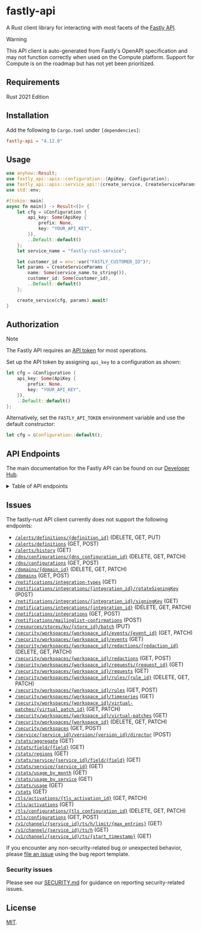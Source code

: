 # fastly-api

A Rust client library for interacting with most facets of the [Fastly API](https://www.fastly.com/documentation/reference/api/).

> [!WARNING]
> This API client is auto-generated from Fastly's OpenAPI specification and may not function correctly when used on the Compute platform. Support for Compute is on the roadmap but has not yet been prioritized.


## Requirements

Rust 2021 Edition

## Installation

Add the following to `Cargo.toml` under `[dependencies]`:

```toml
fastly-api = "4.12.0"
```

## Usage

```rust
use anyhow::Result;
use fastly_api::apis::configuration::{ApiKey, Configuration};
use fastly_api::apis::service_api::{create_service, CreateServiceParams};
use std::env;

#[tokio::main]
async fn main() -> Result<()> {
    let cfg = &Configuration {
        api_key: Some(ApiKey {
            prefix: None,
            key: "YOUR_API_KEY",
        }),
        ..Default::default()
    };
    let service_name = "fastly-rust-service";

    let customer_id = env::var("FASTLY_CUSTOMER_ID")?;
    let params = CreateServiceParams {
        name: Some(service_name.to_string()),
        customer_id: Some(customer_id),
        ..Default::default()
    };

    create_service(cfg, params).await?
}
```

<a id="token"></a>
## Authorization

> [!NOTE]
> The Fastly API requires an [API token](https://www.fastly.com/documentation/reference/api/#authentication) for most operations.

Set up the API token by assigning `api_key` to a configuration as shown:

```rust
let cfg = &Configuration {
    api_key: Some(ApiKey {
        prefix: None,
        key: "YOUR_API_KEY",
    }),
    ..Default::default()
};
```

Alternatively, set the `FASTLY_API_TOKEN` environment variable and use the default constructor:

```rust
let cfg = &Configuration::default();
```

## API Endpoints

The main documentation for the Fastly API can be found on our [Developer Hub](https://www.fastly.com/documentation/reference/api/).

<details>

<summary>Table of API endpoints</summary>

Class | Method | Description
----- | ------ | -----------
*AclApi* | [**create_acl**](docs/AclApi.md#create_acl) | Create a new ACL
*AclApi* | [**delete_acl**](docs/AclApi.md#delete_acl) | Delete an ACL
*AclApi* | [**get_acl**](docs/AclApi.md#get_acl) | Describe an ACL
*AclApi* | [**list_acls**](docs/AclApi.md#list_acls) | List ACLs
*AclApi* | [**update_acl**](docs/AclApi.md#update_acl) | Update an ACL
*AclEntryApi* | [**bulk_update_acl_entries**](docs/AclEntryApi.md#bulk_update_acl_entries) | Update multiple ACL entries
*AclEntryApi* | [**create_acl_entry**](docs/AclEntryApi.md#create_acl_entry) | Create an ACL entry
*AclEntryApi* | [**delete_acl_entry**](docs/AclEntryApi.md#delete_acl_entry) | Delete an ACL entry
*AclEntryApi* | [**get_acl_entry**](docs/AclEntryApi.md#get_acl_entry) | Describe an ACL entry
*AclEntryApi* | [**list_acl_entries**](docs/AclEntryApi.md#list_acl_entries) | List ACL entries
*AclEntryApi* | [**update_acl_entry**](docs/AclEntryApi.md#update_acl_entry) | Update an ACL entry
*AclsInComputeApi* | [**compute_acl_create_acls**](docs/AclsInComputeApi.md#compute_acl_create_acls) | Create a new ACL
*AclsInComputeApi* | [**compute_acl_delete_s_acl_id**](docs/AclsInComputeApi.md#compute_acl_delete_s_acl_id) | Delete an ACL
*AclsInComputeApi* | [**compute_acl_list_acl_entries**](docs/AclsInComputeApi.md#compute_acl_list_acl_entries) | List an ACL
*AclsInComputeApi* | [**compute_acl_list_acls**](docs/AclsInComputeApi.md#compute_acl_list_acls) | List ACLs
*AclsInComputeApi* | [**compute_acl_list_acls_s_acl_id**](docs/AclsInComputeApi.md#compute_acl_list_acls_s_acl_id) | Describe an ACL
*AclsInComputeApi* | [**compute_acl_lookup_acls**](docs/AclsInComputeApi.md#compute_acl_lookup_acls) | Lookup an ACL
*AclsInComputeApi* | [**compute_acl_update_acls**](docs/AclsInComputeApi.md#compute_acl_update_acls) | Update an ACL
*ApexRedirectApi* | [**create_apex_redirect**](docs/ApexRedirectApi.md#create_apex_redirect) | Create an apex redirect
*ApexRedirectApi* | [**delete_apex_redirect**](docs/ApexRedirectApi.md#delete_apex_redirect) | Delete an apex redirect
*ApexRedirectApi* | [**get_apex_redirect**](docs/ApexRedirectApi.md#get_apex_redirect) | Get an apex redirect
*ApexRedirectApi* | [**list_apex_redirects**](docs/ApexRedirectApi.md#list_apex_redirects) | List apex redirects
*ApexRedirectApi* | [**update_apex_redirect**](docs/ApexRedirectApi.md#update_apex_redirect) | Update an apex redirect
*AutomationTokensApi* | [**create_automation_token**](docs/AutomationTokensApi.md#create_automation_token) | Create Automation Token
*AutomationTokensApi* | [**get_automation_token_id**](docs/AutomationTokensApi.md#get_automation_token_id) | Retrieve an Automation Token by ID
*AutomationTokensApi* | [**get_automation_tokens_id_services**](docs/AutomationTokensApi.md#get_automation_tokens_id_services) | List Automation Token Services
*AutomationTokensApi* | [**list_automation_tokens**](docs/AutomationTokensApi.md#list_automation_tokens) | List Customer Automation Tokens
*AutomationTokensApi* | [**revoke_automation_token_id**](docs/AutomationTokensApi.md#revoke_automation_token_id) | Revoke an Automation Token by ID
*BackendApi* | [**create_backend**](docs/BackendApi.md#create_backend) | Create a backend
*BackendApi* | [**delete_backend**](docs/BackendApi.md#delete_backend) | Delete a backend
*BackendApi* | [**get_backend**](docs/BackendApi.md#get_backend) | Describe a backend
*BackendApi* | [**list_backends**](docs/BackendApi.md#list_backends) | List backends
*BackendApi* | [**update_backend**](docs/BackendApi.md#update_backend) | Update a backend
*BillingApi* | [**get_invoice**](docs/BillingApi.md#get_invoice) | Get an invoice
*BillingApi* | [**get_invoice_by_id**](docs/BillingApi.md#get_invoice_by_id) | Get an invoice
*BillingApi* | [**get_invoice_mtd**](docs/BillingApi.md#get_invoice_mtd) | Get month-to-date billing estimate
*BillingAddressApi* | [**add_billing_addr**](docs/BillingAddressApi.md#add_billing_addr) | Add a billing address to a customer
*BillingAddressApi* | [**delete_billing_addr**](docs/BillingAddressApi.md#delete_billing_addr) | Delete a billing address
*BillingAddressApi* | [**get_billing_addr**](docs/BillingAddressApi.md#get_billing_addr) | Get a billing address
*BillingAddressApi* | [**update_billing_addr**](docs/BillingAddressApi.md#update_billing_addr) | Update a billing address
*BillingInvoicesApi* | [**get_invoice_by_invoice_id**](docs/BillingInvoicesApi.md#get_invoice_by_invoice_id) | Get invoice by ID.
*BillingInvoicesApi* | [**get_month_to_date_invoice**](docs/BillingInvoicesApi.md#get_month_to_date_invoice) | Get month-to-date invoice.
*BillingInvoicesApi* | [**list_invoices**](docs/BillingInvoicesApi.md#list_invoices) | List of invoices.
*BillingUsageMetricsApi* | [**get_service_level_usage**](docs/BillingUsageMetricsApi.md#get_service_level_usage) | Retrieve service-level usage metrics for a product.
*BillingUsageMetricsApi* | [**get_service_level_usage_types**](docs/BillingUsageMetricsApi.md#get_service_level_usage_types) | Retrieve product usage types for a customer.
*CacheSettingsApi* | [**create_cache_settings**](docs/CacheSettingsApi.md#create_cache_settings) | Create a cache settings object
*CacheSettingsApi* | [**delete_cache_settings**](docs/CacheSettingsApi.md#delete_cache_settings) | Delete a cache settings object
*CacheSettingsApi* | [**get_cache_settings**](docs/CacheSettingsApi.md#get_cache_settings) | Get a cache settings object
*CacheSettingsApi* | [**list_cache_settings**](docs/CacheSettingsApi.md#list_cache_settings) | List cache settings objects
*CacheSettingsApi* | [**update_cache_settings**](docs/CacheSettingsApi.md#update_cache_settings) | Update a cache settings object
*ConditionApi* | [**create_condition**](docs/ConditionApi.md#create_condition) | Create a condition
*ConditionApi* | [**delete_condition**](docs/ConditionApi.md#delete_condition) | Delete a condition
*ConditionApi* | [**get_condition**](docs/ConditionApi.md#get_condition) | Describe a condition
*ConditionApi* | [**list_conditions**](docs/ConditionApi.md#list_conditions) | List conditions
*ConditionApi* | [**update_condition**](docs/ConditionApi.md#update_condition) | Update a condition
*ConfigStoreApi* | [**create_config_store**](docs/ConfigStoreApi.md#create_config_store) | Create a config store
*ConfigStoreApi* | [**delete_config_store**](docs/ConfigStoreApi.md#delete_config_store) | Delete a config store
*ConfigStoreApi* | [**get_config_store**](docs/ConfigStoreApi.md#get_config_store) | Describe a config store
*ConfigStoreApi* | [**get_config_store_info**](docs/ConfigStoreApi.md#get_config_store_info) | Get config store metadata
*ConfigStoreApi* | [**list_config_store_services**](docs/ConfigStoreApi.md#list_config_store_services) | List linked services
*ConfigStoreApi* | [**list_config_stores**](docs/ConfigStoreApi.md#list_config_stores) | List config stores
*ConfigStoreApi* | [**update_config_store**](docs/ConfigStoreApi.md#update_config_store) | Update a config store
*ConfigStoreItemApi* | [**bulk_update_config_store_item**](docs/ConfigStoreItemApi.md#bulk_update_config_store_item) | Update multiple entries in a config store
*ConfigStoreItemApi* | [**create_config_store_item**](docs/ConfigStoreItemApi.md#create_config_store_item) | Create an entry in a config store
*ConfigStoreItemApi* | [**delete_config_store_item**](docs/ConfigStoreItemApi.md#delete_config_store_item) | Delete an item from a config store
*ConfigStoreItemApi* | [**get_config_store_item**](docs/ConfigStoreItemApi.md#get_config_store_item) | Get an item from a config store
*ConfigStoreItemApi* | [**list_config_store_items**](docs/ConfigStoreItemApi.md#list_config_store_items) | List items in a config store
*ConfigStoreItemApi* | [**update_config_store_item**](docs/ConfigStoreItemApi.md#update_config_store_item) | Update an entry in a config store
*ConfigStoreItemApi* | [**upsert_config_store_item**](docs/ConfigStoreItemApi.md#upsert_config_store_item) | Insert or update an entry in a config store
*ContactApi* | [**create_contacts**](docs/ContactApi.md#create_contacts) | Add a new customer contact
*ContactApi* | [**delete_contact**](docs/ContactApi.md#delete_contact) | Delete a contact
*ContactApi* | [**list_contacts**](docs/ContactApi.md#list_contacts) | List contacts
*ContentApi* | [**content_check**](docs/ContentApi.md#content_check) | Check status of content in each POP's cache
*CustomerApi* | [**delete_customer**](docs/CustomerApi.md#delete_customer) | Delete a customer
*CustomerApi* | [**get_customer**](docs/CustomerApi.md#get_customer) | Get a customer
*CustomerApi* | [**get_logged_in_customer**](docs/CustomerApi.md#get_logged_in_customer) | Get the logged in customer
*CustomerApi* | [**list_users**](docs/CustomerApi.md#list_users) | List users
*CustomerApi* | [**update_customer**](docs/CustomerApi.md#update_customer) | Update a customer
*CustomerAddressesApi* | [**create_customer_address**](docs/CustomerAddressesApi.md#create_customer_address) | Creates an address associated with a customer account.
*CustomerAddressesApi* | [**list_customer_addresses**](docs/CustomerAddressesApi.md#list_customer_addresses) | Return the list of addresses associated with a customer account.
*CustomerAddressesApi* | [**update_customer_address**](docs/CustomerAddressesApi.md#update_customer_address) | Updates an address associated with a customer account.
*DictionaryApi* | [**create_dictionary**](docs/DictionaryApi.md#create_dictionary) | Create an edge dictionary
*DictionaryApi* | [**delete_dictionary**](docs/DictionaryApi.md#delete_dictionary) | Delete an edge dictionary
*DictionaryApi* | [**get_dictionary**](docs/DictionaryApi.md#get_dictionary) | Get an edge dictionary
*DictionaryApi* | [**list_dictionaries**](docs/DictionaryApi.md#list_dictionaries) | List edge dictionaries
*DictionaryApi* | [**update_dictionary**](docs/DictionaryApi.md#update_dictionary) | Update an edge dictionary
*DictionaryInfoApi* | [**get_dictionary_info**](docs/DictionaryInfoApi.md#get_dictionary_info) | Get edge dictionary metadata
*DictionaryItemApi* | [**bulk_update_dictionary_item**](docs/DictionaryItemApi.md#bulk_update_dictionary_item) | Update multiple entries in an edge dictionary
*DictionaryItemApi* | [**create_dictionary_item**](docs/DictionaryItemApi.md#create_dictionary_item) | Create an entry in an edge dictionary
*DictionaryItemApi* | [**delete_dictionary_item**](docs/DictionaryItemApi.md#delete_dictionary_item) | Delete an item from an edge dictionary
*DictionaryItemApi* | [**get_dictionary_item**](docs/DictionaryItemApi.md#get_dictionary_item) | Get an item from an edge dictionary
*DictionaryItemApi* | [**list_dictionary_items**](docs/DictionaryItemApi.md#list_dictionary_items) | List items in an edge dictionary
*DictionaryItemApi* | [**update_dictionary_item**](docs/DictionaryItemApi.md#update_dictionary_item) | Update an entry in an edge dictionary
*DictionaryItemApi* | [**upsert_dictionary_item**](docs/DictionaryItemApi.md#upsert_dictionary_item) | Insert or update an entry in an edge dictionary
*DiffApi* | [**diff_service_versions**](docs/DiffApi.md#diff_service_versions) | Diff two service versions
*DirectorApi* | [**delete_director**](docs/DirectorApi.md#delete_director) | Delete a director
*DirectorApi* | [**get_director**](docs/DirectorApi.md#get_director) | Get a director
*DirectorApi* | [**list_directors**](docs/DirectorApi.md#list_directors) | List directors
*DirectorApi* | [**update_director**](docs/DirectorApi.md#update_director) | Update a director
*DirectorBackendApi* | [**create_director_backend**](docs/DirectorBackendApi.md#create_director_backend) | Create a director-backend relationship
*DirectorBackendApi* | [**delete_director_backend**](docs/DirectorBackendApi.md#delete_director_backend) | Delete a director-backend relationship
*DirectorBackendApi* | [**get_director_backend**](docs/DirectorBackendApi.md#get_director_backend) | Get a director-backend relationship
*DomainApi* | [**check_domain**](docs/DomainApi.md#check_domain) | Validate DNS configuration for a single domain on a service
*DomainApi* | [**create_domain**](docs/DomainApi.md#create_domain) | Add a domain name to a service
*DomainApi* | [**delete_domain**](docs/DomainApi.md#delete_domain) | Remove a domain from a service
*DomainApi* | [**get_domain**](docs/DomainApi.md#get_domain) | Describe a domain
*DomainApi* | [**list_domains**](docs/DomainApi.md#list_domains) | List domains
*DomainApi* | [**update_domain**](docs/DomainApi.md#update_domain) | Update a domain
*DomainInspectorHistoricalApi* | [**get_domain_inspector_historical**](docs/DomainInspectorHistoricalApi.md#get_domain_inspector_historical) | Get historical domain data for a service
*DomainInspectorRealtimeApi* | [**get_domain_inspector_last120_seconds**](docs/DomainInspectorRealtimeApi.md#get_domain_inspector_last120_seconds) | Get real-time domain data for the last 120 seconds
*DomainInspectorRealtimeApi* | [**get_domain_inspector_last_max_entries**](docs/DomainInspectorRealtimeApi.md#get_domain_inspector_last_max_entries) | Get a limited number of real-time domain data entries
*DomainInspectorRealtimeApi* | [**get_domain_inspector_last_second**](docs/DomainInspectorRealtimeApi.md#get_domain_inspector_last_second) | Get real-time domain data from a specified time
*DomainOwnershipsApi* | [**list_domain_ownerships**](docs/DomainOwnershipsApi.md#list_domain_ownerships) | List domain-ownerships
*EnabledProductsApi* | [**disable_product**](docs/EnabledProductsApi.md#disable_product) | Disable a product
*EnabledProductsApi* | [**enable_product**](docs/EnabledProductsApi.md#enable_product) | Enable a product
*EnabledProductsApi* | [**get_enabled_product**](docs/EnabledProductsApi.md#get_enabled_product) | Get enabled product
*EnabledProductsApi* | [**get_product_configuration**](docs/EnabledProductsApi.md#get_product_configuration) | Get configuration for a product
*EnabledProductsApi* | [**set_product_configuration**](docs/EnabledProductsApi.md#set_product_configuration) | Update configuration for a product
*EventsApi* | [**get_event**](docs/EventsApi.md#get_event) | Get an event
*EventsApi* | [**list_events**](docs/EventsApi.md#list_events) | List events
*GzipApi* | [**create_gzip_config**](docs/GzipApi.md#create_gzip_config) | Create a gzip configuration
*GzipApi* | [**delete_gzip_config**](docs/GzipApi.md#delete_gzip_config) | Delete a gzip configuration
*GzipApi* | [**get_gzip_configs**](docs/GzipApi.md#get_gzip_configs) | Get a gzip configuration
*GzipApi* | [**list_gzip_configs**](docs/GzipApi.md#list_gzip_configs) | List gzip configurations
*GzipApi* | [**update_gzip_config**](docs/GzipApi.md#update_gzip_config) | Update a gzip configuration
*HeaderApi* | [**create_header_object**](docs/HeaderApi.md#create_header_object) | Create a Header object
*HeaderApi* | [**delete_header_object**](docs/HeaderApi.md#delete_header_object) | Delete a Header object
*HeaderApi* | [**get_header_object**](docs/HeaderApi.md#get_header_object) | Get a Header object
*HeaderApi* | [**list_header_objects**](docs/HeaderApi.md#list_header_objects) | List Header objects
*HeaderApi* | [**update_header_object**](docs/HeaderApi.md#update_header_object) | Update a Header object
*HealthcheckApi* | [**create_healthcheck**](docs/HealthcheckApi.md#create_healthcheck) | Create a health check
*HealthcheckApi* | [**delete_healthcheck**](docs/HealthcheckApi.md#delete_healthcheck) | Delete a health check
*HealthcheckApi* | [**get_healthcheck**](docs/HealthcheckApi.md#get_healthcheck) | Get a health check
*HealthcheckApi* | [**list_healthchecks**](docs/HealthcheckApi.md#list_healthchecks) | List health checks
*HealthcheckApi* | [**update_healthcheck**](docs/HealthcheckApi.md#update_healthcheck) | Update a health check
*Http3Api* | [**create_http3**](docs/Http3Api.md#create_http3) | Enable support for HTTP/3
*Http3Api* | [**delete_http3**](docs/Http3Api.md#delete_http3) | Disable support for HTTP/3
*Http3Api* | [**get_http3**](docs/Http3Api.md#get_http3) | Get HTTP/3 status
*IamPermissionsApi* | [**list_permissions**](docs/IamPermissionsApi.md#list_permissions) | List permissions
*IamRolesApi* | [**add_role_permissions**](docs/IamRolesApi.md#add_role_permissions) | Add permissions to a role
*IamRolesApi* | [**create_a_role**](docs/IamRolesApi.md#create_a_role) | Create a role
*IamRolesApi* | [**delete_a_role**](docs/IamRolesApi.md#delete_a_role) | Delete a role
*IamRolesApi* | [**get_a_role**](docs/IamRolesApi.md#get_a_role) | Get a role
*IamRolesApi* | [**list_role_permissions**](docs/IamRolesApi.md#list_role_permissions) | List permissions in a role
*IamRolesApi* | [**list_roles**](docs/IamRolesApi.md#list_roles) | List roles
*IamRolesApi* | [**remove_role_permissions**](docs/IamRolesApi.md#remove_role_permissions) | Remove permissions from a role
*IamRolesApi* | [**update_a_role**](docs/IamRolesApi.md#update_a_role) | Update a role
*IamServiceGroupsApi* | [**add_service_group_services**](docs/IamServiceGroupsApi.md#add_service_group_services) | Add services in a service group
*IamServiceGroupsApi* | [**create_a_service_group**](docs/IamServiceGroupsApi.md#create_a_service_group) | Create a service group
*IamServiceGroupsApi* | [**delete_a_service_group**](docs/IamServiceGroupsApi.md#delete_a_service_group) | Delete a service group
*IamServiceGroupsApi* | [**get_a_service_group**](docs/IamServiceGroupsApi.md#get_a_service_group) | Get a service group
*IamServiceGroupsApi* | [**list_service_group_services**](docs/IamServiceGroupsApi.md#list_service_group_services) | List services to a service group
*IamServiceGroupsApi* | [**list_service_groups**](docs/IamServiceGroupsApi.md#list_service_groups) | List service groups
*IamServiceGroupsApi* | [**remove_service_group_services**](docs/IamServiceGroupsApi.md#remove_service_group_services) | Remove services from a service group
*IamServiceGroupsApi* | [**update_a_service_group**](docs/IamServiceGroupsApi.md#update_a_service_group) | Update a service group
*IamUserGroupsApi* | [**add_user_group_members**](docs/IamUserGroupsApi.md#add_user_group_members) | Add members to a user group
*IamUserGroupsApi* | [**add_user_group_roles**](docs/IamUserGroupsApi.md#add_user_group_roles) | Add roles to a user group
*IamUserGroupsApi* | [**add_user_group_service_groups**](docs/IamUserGroupsApi.md#add_user_group_service_groups) | Add service groups to a user group
*IamUserGroupsApi* | [**create_a_user_group**](docs/IamUserGroupsApi.md#create_a_user_group) | Create a user group
*IamUserGroupsApi* | [**delete_a_user_group**](docs/IamUserGroupsApi.md#delete_a_user_group) | Delete a user group
*IamUserGroupsApi* | [**get_a_user_group**](docs/IamUserGroupsApi.md#get_a_user_group) | Get a user group
*IamUserGroupsApi* | [**list_user_group_members**](docs/IamUserGroupsApi.md#list_user_group_members) | List members of a user group
*IamUserGroupsApi* | [**list_user_group_roles**](docs/IamUserGroupsApi.md#list_user_group_roles) | List roles in a user group
*IamUserGroupsApi* | [**list_user_group_service_groups**](docs/IamUserGroupsApi.md#list_user_group_service_groups) | List service groups in a user group
*IamUserGroupsApi* | [**list_user_groups**](docs/IamUserGroupsApi.md#list_user_groups) | List user groups
*IamUserGroupsApi* | [**remove_user_group_members**](docs/IamUserGroupsApi.md#remove_user_group_members) | Remove members of a user group
*IamUserGroupsApi* | [**remove_user_group_roles**](docs/IamUserGroupsApi.md#remove_user_group_roles) | Remove roles from a user group
*IamUserGroupsApi* | [**remove_user_group_service_groups**](docs/IamUserGroupsApi.md#remove_user_group_service_groups) | Remove service groups from a user group
*IamUserGroupsApi* | [**update_a_user_group**](docs/IamUserGroupsApi.md#update_a_user_group) | Update a user group
*ImageOptimizerDefaultSettingsApi* | [**get_default_settings**](docs/ImageOptimizerDefaultSettingsApi.md#get_default_settings) | Get current Image Optimizer Default Settings
*ImageOptimizerDefaultSettingsApi* | [**update_default_settings**](docs/ImageOptimizerDefaultSettingsApi.md#update_default_settings) | Update Image Optimizer Default Settings
*InvitationsApi* | [**create_invitation**](docs/InvitationsApi.md#create_invitation) | Create an invitation
*InvitationsApi* | [**delete_invitation**](docs/InvitationsApi.md#delete_invitation) | Delete an invitation
*InvitationsApi* | [**list_invitations**](docs/InvitationsApi.md#list_invitations) | List invitations
*KvStoreApi* | [**create_store**](docs/KvStoreApi.md#create_store) | Create a KV store.
*KvStoreApi* | [**delete_store**](docs/KvStoreApi.md#delete_store) | Delete a KV store.
*KvStoreApi* | [**get_store**](docs/KvStoreApi.md#get_store) | Describe a KV store.
*KvStoreApi* | [**get_stores**](docs/KvStoreApi.md#get_stores) | List KV stores.
*KvStoreItemApi* | [**delete_key_from_store**](docs/KvStoreItemApi.md#delete_key_from_store) | Delete kv store item.
*KvStoreItemApi* | [**get_keys**](docs/KvStoreItemApi.md#get_keys) | List kv store keys.
*KvStoreItemApi* | [**get_value_for_key**](docs/KvStoreItemApi.md#get_value_for_key) | Get the value of an kv store item
*KvStoreItemApi* | [**set_value_for_key**](docs/KvStoreItemApi.md#set_value_for_key) | Insert an item into an kv store
*LegacyWafConfigurationSetsApi* | [**list_waf_config_sets**](docs/LegacyWafConfigurationSetsApi.md#list_waf_config_sets) | List configuration sets
*LegacyWafConfigurationSetsApi* | [**list_wafs_config_set**](docs/LegacyWafConfigurationSetsApi.md#list_wafs_config_set) | List WAFs currently using a configuration set
*LegacyWafConfigurationSetsApi* | [**use_waf_config_set**](docs/LegacyWafConfigurationSetsApi.md#use_waf_config_set) | Apply a configuration set to a WAF
*LegacyWafFirewallApi* | [**create_legacy_waf_firewall_service**](docs/LegacyWafFirewallApi.md#create_legacy_waf_firewall_service) | Create a firewall
*LegacyWafFirewallApi* | [**disable_legacy_waf_firewall**](docs/LegacyWafFirewallApi.md#disable_legacy_waf_firewall) | Disable a firewall
*LegacyWafFirewallApi* | [**enable_legacy_waf_firewall**](docs/LegacyWafFirewallApi.md#enable_legacy_waf_firewall) | Enable a firewall
*LegacyWafFirewallApi* | [**get_legacy_waf_firewall**](docs/LegacyWafFirewallApi.md#get_legacy_waf_firewall) | Get a firewall object
*LegacyWafFirewallApi* | [**get_legacy_waf_firewall_service**](docs/LegacyWafFirewallApi.md#get_legacy_waf_firewall_service) | Get a firewall
*LegacyWafFirewallApi* | [**list_legacy_waf_firewalls**](docs/LegacyWafFirewallApi.md#list_legacy_waf_firewalls) | List active firewalls
*LegacyWafFirewallApi* | [**list_legacy_waf_firewalls_service**](docs/LegacyWafFirewallApi.md#list_legacy_waf_firewalls_service) | List firewalls
*LegacyWafFirewallApi* | [**update_legacy_waf_firewall_service**](docs/LegacyWafFirewallApi.md#update_legacy_waf_firewall_service) | Update a firewall
*LegacyWafOwaspApi* | [**create_owasp_settings**](docs/LegacyWafOwaspApi.md#create_owasp_settings) | Create an OWASP settings object
*LegacyWafOwaspApi* | [**get_owasp_settings**](docs/LegacyWafOwaspApi.md#get_owasp_settings) | Get the OWASP settings object
*LegacyWafOwaspApi* | [**update_owasp_settings**](docs/LegacyWafOwaspApi.md#update_owasp_settings) | Update the OWASP settings object
*LegacyWafRuleApi* | [**get_legacy_waf_firewall_rule_vcl**](docs/LegacyWafRuleApi.md#get_legacy_waf_firewall_rule_vcl) | Get VCL for a rule associated with a firewall
*LegacyWafRuleApi* | [**get_legacy_waf_rule**](docs/LegacyWafRuleApi.md#get_legacy_waf_rule) | Get a rule
*LegacyWafRuleApi* | [**get_legacy_waf_rule_vcl**](docs/LegacyWafRuleApi.md#get_legacy_waf_rule_vcl) | Get VCL for a rule
*LegacyWafRuleApi* | [**list_legacy_waf_rules**](docs/LegacyWafRuleApi.md#list_legacy_waf_rules) | List rules in the latest configuration set
*LegacyWafRuleStatusApi* | [**get_waf_firewall_rule_status**](docs/LegacyWafRuleStatusApi.md#get_waf_firewall_rule_status) | Get the status of a rule on a firewall
*LegacyWafRuleStatusApi* | [**list_waf_firewall_rule_statuses**](docs/LegacyWafRuleStatusApi.md#list_waf_firewall_rule_statuses) | List rule statuses
*LegacyWafRuleStatusApi* | [**update_waf_firewall_rule_status**](docs/LegacyWafRuleStatusApi.md#update_waf_firewall_rule_status) | Update the status of a rule
*LegacyWafRuleStatusApi* | [**update_waf_firewall_rule_statuses_tag**](docs/LegacyWafRuleStatusApi.md#update_waf_firewall_rule_statuses_tag) | Create or update status of a tagged group of rules
*LegacyWafRulesetApi* | [**get_waf_ruleset**](docs/LegacyWafRulesetApi.md#get_waf_ruleset) | Get a WAF ruleset
*LegacyWafRulesetApi* | [**get_waf_ruleset_vcl**](docs/LegacyWafRulesetApi.md#get_waf_ruleset_vcl) | Generate WAF ruleset VCL
*LegacyWafRulesetApi* | [**update_waf_ruleset**](docs/LegacyWafRulesetApi.md#update_waf_ruleset) | Update a WAF ruleset
*LegacyWafTagApi* | [**list_legacy_waf_tags**](docs/LegacyWafTagApi.md#list_legacy_waf_tags) | List WAF tags
*LegacyWafUpdateStatusApi* | [**get_waf_update_status**](docs/LegacyWafUpdateStatusApi.md#get_waf_update_status) | Get the status of a WAF update
*LegacyWafUpdateStatusApi* | [**list_waf_update_statuses**](docs/LegacyWafUpdateStatusApi.md#list_waf_update_statuses) | List update statuses
*LoggingAzureblobApi* | [**create_log_azure**](docs/LoggingAzureblobApi.md#create_log_azure) | Create an Azure Blob Storage log endpoint
*LoggingAzureblobApi* | [**delete_log_azure**](docs/LoggingAzureblobApi.md#delete_log_azure) | Delete the Azure Blob Storage log endpoint
*LoggingAzureblobApi* | [**get_log_azure**](docs/LoggingAzureblobApi.md#get_log_azure) | Get an Azure Blob Storage log endpoint
*LoggingAzureblobApi* | [**list_log_azure**](docs/LoggingAzureblobApi.md#list_log_azure) | List Azure Blob Storage log endpoints
*LoggingAzureblobApi* | [**update_log_azure**](docs/LoggingAzureblobApi.md#update_log_azure) | Update an Azure Blob Storage log endpoint
*LoggingBigqueryApi* | [**create_log_bigquery**](docs/LoggingBigqueryApi.md#create_log_bigquery) | Create a BigQuery log endpoint
*LoggingBigqueryApi* | [**delete_log_bigquery**](docs/LoggingBigqueryApi.md#delete_log_bigquery) | Delete a BigQuery log endpoint
*LoggingBigqueryApi* | [**get_log_bigquery**](docs/LoggingBigqueryApi.md#get_log_bigquery) | Get a BigQuery log endpoint
*LoggingBigqueryApi* | [**list_log_bigquery**](docs/LoggingBigqueryApi.md#list_log_bigquery) | List BigQuery log endpoints
*LoggingBigqueryApi* | [**update_log_bigquery**](docs/LoggingBigqueryApi.md#update_log_bigquery) | Update a BigQuery log endpoint
*LoggingCloudfilesApi* | [**create_log_cloudfiles**](docs/LoggingCloudfilesApi.md#create_log_cloudfiles) | Create a Cloud Files log endpoint
*LoggingCloudfilesApi* | [**delete_log_cloudfiles**](docs/LoggingCloudfilesApi.md#delete_log_cloudfiles) | Delete the Cloud Files log endpoint
*LoggingCloudfilesApi* | [**get_log_cloudfiles**](docs/LoggingCloudfilesApi.md#get_log_cloudfiles) | Get a Cloud Files log endpoint
*LoggingCloudfilesApi* | [**list_log_cloudfiles**](docs/LoggingCloudfilesApi.md#list_log_cloudfiles) | List Cloud Files log endpoints
*LoggingCloudfilesApi* | [**update_log_cloudfiles**](docs/LoggingCloudfilesApi.md#update_log_cloudfiles) | Update the Cloud Files log endpoint
*LoggingDatadogApi* | [**create_log_datadog**](docs/LoggingDatadogApi.md#create_log_datadog) | Create a Datadog log endpoint
*LoggingDatadogApi* | [**delete_log_datadog**](docs/LoggingDatadogApi.md#delete_log_datadog) | Delete a Datadog log endpoint
*LoggingDatadogApi* | [**get_log_datadog**](docs/LoggingDatadogApi.md#get_log_datadog) | Get a Datadog log endpoint
*LoggingDatadogApi* | [**list_log_datadog**](docs/LoggingDatadogApi.md#list_log_datadog) | List Datadog log endpoints
*LoggingDatadogApi* | [**update_log_datadog**](docs/LoggingDatadogApi.md#update_log_datadog) | Update a Datadog log endpoint
*LoggingDigitaloceanApi* | [**create_log_digocean**](docs/LoggingDigitaloceanApi.md#create_log_digocean) | Create a DigitalOcean Spaces log endpoint
*LoggingDigitaloceanApi* | [**delete_log_digocean**](docs/LoggingDigitaloceanApi.md#delete_log_digocean) | Delete a DigitalOcean Spaces log endpoint
*LoggingDigitaloceanApi* | [**get_log_digocean**](docs/LoggingDigitaloceanApi.md#get_log_digocean) | Get a DigitalOcean Spaces log endpoint
*LoggingDigitaloceanApi* | [**list_log_digocean**](docs/LoggingDigitaloceanApi.md#list_log_digocean) | List DigitalOcean Spaces log endpoints
*LoggingDigitaloceanApi* | [**update_log_digocean**](docs/LoggingDigitaloceanApi.md#update_log_digocean) | Update a DigitalOcean Spaces log endpoint
*LoggingElasticsearchApi* | [**create_log_elasticsearch**](docs/LoggingElasticsearchApi.md#create_log_elasticsearch) | Create an Elasticsearch log endpoint
*LoggingElasticsearchApi* | [**delete_log_elasticsearch**](docs/LoggingElasticsearchApi.md#delete_log_elasticsearch) | Delete an Elasticsearch log endpoint
*LoggingElasticsearchApi* | [**get_log_elasticsearch**](docs/LoggingElasticsearchApi.md#get_log_elasticsearch) | Get an Elasticsearch log endpoint
*LoggingElasticsearchApi* | [**list_log_elasticsearch**](docs/LoggingElasticsearchApi.md#list_log_elasticsearch) | List Elasticsearch log endpoints
*LoggingElasticsearchApi* | [**update_log_elasticsearch**](docs/LoggingElasticsearchApi.md#update_log_elasticsearch) | Update an Elasticsearch log endpoint
*LoggingFtpApi* | [**create_log_ftp**](docs/LoggingFtpApi.md#create_log_ftp) | Create an FTP log endpoint
*LoggingFtpApi* | [**delete_log_ftp**](docs/LoggingFtpApi.md#delete_log_ftp) | Delete an FTP log endpoint
*LoggingFtpApi* | [**get_log_ftp**](docs/LoggingFtpApi.md#get_log_ftp) | Get an FTP log endpoint
*LoggingFtpApi* | [**list_log_ftp**](docs/LoggingFtpApi.md#list_log_ftp) | List FTP log endpoints
*LoggingFtpApi* | [**update_log_ftp**](docs/LoggingFtpApi.md#update_log_ftp) | Update an FTP log endpoint
*LoggingGcsApi* | [**create_log_gcs**](docs/LoggingGcsApi.md#create_log_gcs) | Create a GCS log endpoint
*LoggingGcsApi* | [**delete_log_gcs**](docs/LoggingGcsApi.md#delete_log_gcs) | Delete a GCS log endpoint
*LoggingGcsApi* | [**get_log_gcs**](docs/LoggingGcsApi.md#get_log_gcs) | Get a GCS log endpoint
*LoggingGcsApi* | [**list_log_gcs**](docs/LoggingGcsApi.md#list_log_gcs) | List GCS log endpoints
*LoggingGcsApi* | [**update_log_gcs**](docs/LoggingGcsApi.md#update_log_gcs) | Update a GCS log endpoint
*LoggingHerokuApi* | [**create_log_heroku**](docs/LoggingHerokuApi.md#create_log_heroku) | Create a Heroku log endpoint
*LoggingHerokuApi* | [**delete_log_heroku**](docs/LoggingHerokuApi.md#delete_log_heroku) | Delete the Heroku log endpoint
*LoggingHerokuApi* | [**get_log_heroku**](docs/LoggingHerokuApi.md#get_log_heroku) | Get a Heroku log endpoint
*LoggingHerokuApi* | [**list_log_heroku**](docs/LoggingHerokuApi.md#list_log_heroku) | List Heroku log endpoints
*LoggingHerokuApi* | [**update_log_heroku**](docs/LoggingHerokuApi.md#update_log_heroku) | Update the Heroku log endpoint
*LoggingHoneycombApi* | [**create_log_honeycomb**](docs/LoggingHoneycombApi.md#create_log_honeycomb) | Create a Honeycomb log endpoint
*LoggingHoneycombApi* | [**delete_log_honeycomb**](docs/LoggingHoneycombApi.md#delete_log_honeycomb) | Delete the Honeycomb log endpoint
*LoggingHoneycombApi* | [**get_log_honeycomb**](docs/LoggingHoneycombApi.md#get_log_honeycomb) | Get a Honeycomb log endpoint
*LoggingHoneycombApi* | [**list_log_honeycomb**](docs/LoggingHoneycombApi.md#list_log_honeycomb) | List Honeycomb log endpoints
*LoggingHoneycombApi* | [**update_log_honeycomb**](docs/LoggingHoneycombApi.md#update_log_honeycomb) | Update a Honeycomb log endpoint
*LoggingHttpsApi* | [**create_log_https**](docs/LoggingHttpsApi.md#create_log_https) | Create an HTTPS log endpoint
*LoggingHttpsApi* | [**delete_log_https**](docs/LoggingHttpsApi.md#delete_log_https) | Delete an HTTPS log endpoint
*LoggingHttpsApi* | [**get_log_https**](docs/LoggingHttpsApi.md#get_log_https) | Get an HTTPS log endpoint
*LoggingHttpsApi* | [**list_log_https**](docs/LoggingHttpsApi.md#list_log_https) | List HTTPS log endpoints
*LoggingHttpsApi* | [**update_log_https**](docs/LoggingHttpsApi.md#update_log_https) | Update an HTTPS log endpoint
*LoggingKafkaApi* | [**create_log_kafka**](docs/LoggingKafkaApi.md#create_log_kafka) | Create a Kafka log endpoint
*LoggingKafkaApi* | [**delete_log_kafka**](docs/LoggingKafkaApi.md#delete_log_kafka) | Delete the Kafka log endpoint
*LoggingKafkaApi* | [**get_log_kafka**](docs/LoggingKafkaApi.md#get_log_kafka) | Get a Kafka log endpoint
*LoggingKafkaApi* | [**list_log_kafka**](docs/LoggingKafkaApi.md#list_log_kafka) | List Kafka log endpoints
*LoggingKafkaApi* | [**update_log_kafka**](docs/LoggingKafkaApi.md#update_log_kafka) | Update the Kafka log endpoint
*LoggingKinesisApi* | [**create_log_kinesis**](docs/LoggingKinesisApi.md#create_log_kinesis) | Create  an Amazon Kinesis log endpoint
*LoggingKinesisApi* | [**delete_log_kinesis**](docs/LoggingKinesisApi.md#delete_log_kinesis) | Delete the Amazon Kinesis log endpoint
*LoggingKinesisApi* | [**get_log_kinesis**](docs/LoggingKinesisApi.md#get_log_kinesis) | Get an Amazon Kinesis log endpoint
*LoggingKinesisApi* | [**list_log_kinesis**](docs/LoggingKinesisApi.md#list_log_kinesis) | List Amazon Kinesis log endpoints
*LoggingKinesisApi* | [**update_log_kinesis**](docs/LoggingKinesisApi.md#update_log_kinesis) | Update the Amazon Kinesis log endpoint
*LoggingLogentriesApi* | [**create_log_logentries**](docs/LoggingLogentriesApi.md#create_log_logentries) | Create a Logentries log endpoint
*LoggingLogentriesApi* | [**delete_log_logentries**](docs/LoggingLogentriesApi.md#delete_log_logentries) | Delete a Logentries log endpoint
*LoggingLogentriesApi* | [**get_log_logentries**](docs/LoggingLogentriesApi.md#get_log_logentries) | Get a Logentries log endpoint
*LoggingLogentriesApi* | [**list_log_logentries**](docs/LoggingLogentriesApi.md#list_log_logentries) | List Logentries log endpoints
*LoggingLogentriesApi* | [**update_log_logentries**](docs/LoggingLogentriesApi.md#update_log_logentries) | Update a Logentries log endpoint
*LoggingLogglyApi* | [**create_log_loggly**](docs/LoggingLogglyApi.md#create_log_loggly) | Create a Loggly log endpoint
*LoggingLogglyApi* | [**delete_log_loggly**](docs/LoggingLogglyApi.md#delete_log_loggly) | Delete a Loggly log endpoint
*LoggingLogglyApi* | [**get_log_loggly**](docs/LoggingLogglyApi.md#get_log_loggly) | Get a Loggly log endpoint
*LoggingLogglyApi* | [**list_log_loggly**](docs/LoggingLogglyApi.md#list_log_loggly) | List Loggly log endpoints
*LoggingLogglyApi* | [**update_log_loggly**](docs/LoggingLogglyApi.md#update_log_loggly) | Update a Loggly log endpoint
*LoggingLogshuttleApi* | [**create_log_logshuttle**](docs/LoggingLogshuttleApi.md#create_log_logshuttle) | Create a Log Shuttle log endpoint
*LoggingLogshuttleApi* | [**delete_log_logshuttle**](docs/LoggingLogshuttleApi.md#delete_log_logshuttle) | Delete a Log Shuttle log endpoint
*LoggingLogshuttleApi* | [**get_log_logshuttle**](docs/LoggingLogshuttleApi.md#get_log_logshuttle) | Get a Log Shuttle log endpoint
*LoggingLogshuttleApi* | [**list_log_logshuttle**](docs/LoggingLogshuttleApi.md#list_log_logshuttle) | List Log Shuttle log endpoints
*LoggingLogshuttleApi* | [**update_log_logshuttle**](docs/LoggingLogshuttleApi.md#update_log_logshuttle) | Update a Log Shuttle log endpoint
*LoggingNewrelicApi* | [**create_log_newrelic**](docs/LoggingNewrelicApi.md#create_log_newrelic) | Create a New Relic log endpoint
*LoggingNewrelicApi* | [**delete_log_newrelic**](docs/LoggingNewrelicApi.md#delete_log_newrelic) | Delete a New Relic log endpoint
*LoggingNewrelicApi* | [**get_log_newrelic**](docs/LoggingNewrelicApi.md#get_log_newrelic) | Get a New Relic log endpoint
*LoggingNewrelicApi* | [**list_log_newrelic**](docs/LoggingNewrelicApi.md#list_log_newrelic) | List New Relic log endpoints
*LoggingNewrelicApi* | [**update_log_newrelic**](docs/LoggingNewrelicApi.md#update_log_newrelic) | Update a New Relic log endpoint
*LoggingNewrelicotlpApi* | [**create_log_newrelicotlp**](docs/LoggingNewrelicotlpApi.md#create_log_newrelicotlp) | Create a New Relic OTLP endpoint
*LoggingNewrelicotlpApi* | [**delete_log_newrelicotlp**](docs/LoggingNewrelicotlpApi.md#delete_log_newrelicotlp) | Delete a New Relic OTLP endpoint
*LoggingNewrelicotlpApi* | [**get_log_newrelicotlp**](docs/LoggingNewrelicotlpApi.md#get_log_newrelicotlp) | Get a New Relic OTLP endpoint
*LoggingNewrelicotlpApi* | [**list_log_newrelicotlp**](docs/LoggingNewrelicotlpApi.md#list_log_newrelicotlp) | List New Relic OTLP endpoints
*LoggingNewrelicotlpApi* | [**update_log_newrelicotlp**](docs/LoggingNewrelicotlpApi.md#update_log_newrelicotlp) | Update a New Relic log endpoint
*LoggingOpenstackApi* | [**create_log_openstack**](docs/LoggingOpenstackApi.md#create_log_openstack) | Create an OpenStack log endpoint
*LoggingOpenstackApi* | [**delete_log_openstack**](docs/LoggingOpenstackApi.md#delete_log_openstack) | Delete an OpenStack log endpoint
*LoggingOpenstackApi* | [**get_log_openstack**](docs/LoggingOpenstackApi.md#get_log_openstack) | Get an OpenStack log endpoint
*LoggingOpenstackApi* | [**list_log_openstack**](docs/LoggingOpenstackApi.md#list_log_openstack) | List OpenStack log endpoints
*LoggingOpenstackApi* | [**update_log_openstack**](docs/LoggingOpenstackApi.md#update_log_openstack) | Update an OpenStack log endpoint
*LoggingPapertrailApi* | [**create_log_papertrail**](docs/LoggingPapertrailApi.md#create_log_papertrail) | Create a Papertrail log endpoint
*LoggingPapertrailApi* | [**delete_log_papertrail**](docs/LoggingPapertrailApi.md#delete_log_papertrail) | Delete a Papertrail log endpoint
*LoggingPapertrailApi* | [**get_log_papertrail**](docs/LoggingPapertrailApi.md#get_log_papertrail) | Get a Papertrail log endpoint
*LoggingPapertrailApi* | [**list_log_papertrail**](docs/LoggingPapertrailApi.md#list_log_papertrail) | List Papertrail log endpoints
*LoggingPapertrailApi* | [**update_log_papertrail**](docs/LoggingPapertrailApi.md#update_log_papertrail) | Update a Papertrail log endpoint
*LoggingPubsubApi* | [**create_log_gcp_pubsub**](docs/LoggingPubsubApi.md#create_log_gcp_pubsub) | Create a GCP Cloud Pub/Sub log endpoint
*LoggingPubsubApi* | [**delete_log_gcp_pubsub**](docs/LoggingPubsubApi.md#delete_log_gcp_pubsub) | Delete a GCP Cloud Pub/Sub log endpoint
*LoggingPubsubApi* | [**get_log_gcp_pubsub**](docs/LoggingPubsubApi.md#get_log_gcp_pubsub) | Get a GCP Cloud Pub/Sub log endpoint
*LoggingPubsubApi* | [**list_log_gcp_pubsub**](docs/LoggingPubsubApi.md#list_log_gcp_pubsub) | List GCP Cloud Pub/Sub log endpoints
*LoggingPubsubApi* | [**update_log_gcp_pubsub**](docs/LoggingPubsubApi.md#update_log_gcp_pubsub) | Update a GCP Cloud Pub/Sub log endpoint
*LoggingS3Api* | [**create_log_aws_s3**](docs/LoggingS3Api.md#create_log_aws_s3) | Create an AWS S3 log endpoint
*LoggingS3Api* | [**delete_log_aws_s3**](docs/LoggingS3Api.md#delete_log_aws_s3) | Delete an AWS S3 log endpoint
*LoggingS3Api* | [**get_log_aws_s3**](docs/LoggingS3Api.md#get_log_aws_s3) | Get an AWS S3 log endpoint
*LoggingS3Api* | [**list_log_aws_s3**](docs/LoggingS3Api.md#list_log_aws_s3) | List AWS S3 log endpoints
*LoggingS3Api* | [**update_log_aws_s3**](docs/LoggingS3Api.md#update_log_aws_s3) | Update an AWS S3 log endpoint
*LoggingScalyrApi* | [**create_log_scalyr**](docs/LoggingScalyrApi.md#create_log_scalyr) | Create a Scalyr log endpoint
*LoggingScalyrApi* | [**delete_log_scalyr**](docs/LoggingScalyrApi.md#delete_log_scalyr) | Delete the Scalyr log endpoint
*LoggingScalyrApi* | [**get_log_scalyr**](docs/LoggingScalyrApi.md#get_log_scalyr) | Get a Scalyr log endpoint
*LoggingScalyrApi* | [**list_log_scalyr**](docs/LoggingScalyrApi.md#list_log_scalyr) | List Scalyr log endpoints
*LoggingScalyrApi* | [**update_log_scalyr**](docs/LoggingScalyrApi.md#update_log_scalyr) | Update the Scalyr log endpoint
*LoggingSftpApi* | [**create_log_sftp**](docs/LoggingSftpApi.md#create_log_sftp) | Create an SFTP log endpoint
*LoggingSftpApi* | [**delete_log_sftp**](docs/LoggingSftpApi.md#delete_log_sftp) | Delete an SFTP log endpoint
*LoggingSftpApi* | [**get_log_sftp**](docs/LoggingSftpApi.md#get_log_sftp) | Get an SFTP log endpoint
*LoggingSftpApi* | [**list_log_sftp**](docs/LoggingSftpApi.md#list_log_sftp) | List SFTP log endpoints
*LoggingSftpApi* | [**update_log_sftp**](docs/LoggingSftpApi.md#update_log_sftp) | Update an SFTP log endpoint
*LoggingSplunkApi* | [**create_log_splunk**](docs/LoggingSplunkApi.md#create_log_splunk) | Create a Splunk log endpoint
*LoggingSplunkApi* | [**delete_log_splunk**](docs/LoggingSplunkApi.md#delete_log_splunk) | Delete a Splunk log endpoint
*LoggingSplunkApi* | [**get_log_splunk**](docs/LoggingSplunkApi.md#get_log_splunk) | Get a Splunk log endpoint
*LoggingSplunkApi* | [**list_log_splunk**](docs/LoggingSplunkApi.md#list_log_splunk) | List Splunk log endpoints
*LoggingSplunkApi* | [**update_log_splunk**](docs/LoggingSplunkApi.md#update_log_splunk) | Update a Splunk log endpoint
*LoggingSumologicApi* | [**create_log_sumologic**](docs/LoggingSumologicApi.md#create_log_sumologic) | Create a Sumologic log endpoint
*LoggingSumologicApi* | [**delete_log_sumologic**](docs/LoggingSumologicApi.md#delete_log_sumologic) | Delete a Sumologic log endpoint
*LoggingSumologicApi* | [**get_log_sumologic**](docs/LoggingSumologicApi.md#get_log_sumologic) | Get a Sumologic log endpoint
*LoggingSumologicApi* | [**list_log_sumologic**](docs/LoggingSumologicApi.md#list_log_sumologic) | List Sumologic log endpoints
*LoggingSumologicApi* | [**update_log_sumologic**](docs/LoggingSumologicApi.md#update_log_sumologic) | Update a Sumologic log endpoint
*LoggingSyslogApi* | [**create_log_syslog**](docs/LoggingSyslogApi.md#create_log_syslog) | Create a syslog log endpoint
*LoggingSyslogApi* | [**delete_log_syslog**](docs/LoggingSyslogApi.md#delete_log_syslog) | Delete a syslog log endpoint
*LoggingSyslogApi* | [**get_log_syslog**](docs/LoggingSyslogApi.md#get_log_syslog) | Get a syslog log endpoint
*LoggingSyslogApi* | [**list_log_syslog**](docs/LoggingSyslogApi.md#list_log_syslog) | List Syslog log endpoints
*LoggingSyslogApi* | [**update_log_syslog**](docs/LoggingSyslogApi.md#update_log_syslog) | Update a syslog log endpoint
*MutualAuthenticationApi* | [**create_mutual_tls_authentication**](docs/MutualAuthenticationApi.md#create_mutual_tls_authentication) | Create a Mutual Authentication
*MutualAuthenticationApi* | [**delete_mutual_tls**](docs/MutualAuthenticationApi.md#delete_mutual_tls) | Delete a Mutual TLS
*MutualAuthenticationApi* | [**get_mutual_authentication**](docs/MutualAuthenticationApi.md#get_mutual_authentication) | Get a Mutual Authentication
*MutualAuthenticationApi* | [**list_mutual_authentications**](docs/MutualAuthenticationApi.md#list_mutual_authentications) | List Mutual Authentications
*MutualAuthenticationApi* | [**patch_mutual_authentication**](docs/MutualAuthenticationApi.md#patch_mutual_authentication) | Update a Mutual Authentication
*ObservabilityCustomDashboardsApi* | [**create_dashboard**](docs/ObservabilityCustomDashboardsApi.md#create_dashboard) | Create a new dashboard
*ObservabilityCustomDashboardsApi* | [**delete_dashboard**](docs/ObservabilityCustomDashboardsApi.md#delete_dashboard) | Delete an existing dashboard
*ObservabilityCustomDashboardsApi* | [**get_dashboard**](docs/ObservabilityCustomDashboardsApi.md#get_dashboard) | Retrieve a dashboard by ID
*ObservabilityCustomDashboardsApi* | [**list_dashboards**](docs/ObservabilityCustomDashboardsApi.md#list_dashboards) | List all custom dashboards
*ObservabilityCustomDashboardsApi* | [**update_dashboard**](docs/ObservabilityCustomDashboardsApi.md#update_dashboard) | Update an existing dashboard
*OriginInspectorHistoricalApi* | [**get_origin_inspector_historical**](docs/OriginInspectorHistoricalApi.md#get_origin_inspector_historical) | Get historical origin data for a service
*OriginInspectorRealtimeApi* | [**get_origin_inspector_last120_seconds**](docs/OriginInspectorRealtimeApi.md#get_origin_inspector_last120_seconds) | Get real-time origin data for the last 120 seconds
*OriginInspectorRealtimeApi* | [**get_origin_inspector_last_max_entries**](docs/OriginInspectorRealtimeApi.md#get_origin_inspector_last_max_entries) | Get a limited number of real-time origin data entries
*OriginInspectorRealtimeApi* | [**get_origin_inspector_last_second**](docs/OriginInspectorRealtimeApi.md#get_origin_inspector_last_second) | Get real-time origin data from specific time.
*PackageApi* | [**get_package**](docs/PackageApi.md#get_package) | Get details of the service's Compute package.
*PackageApi* | [**put_package**](docs/PackageApi.md#put_package) | Upload a Compute package.
*PoolApi* | [**create_server_pool**](docs/PoolApi.md#create_server_pool) | Create a server pool
*PoolApi* | [**delete_server_pool**](docs/PoolApi.md#delete_server_pool) | Delete a server pool
*PoolApi* | [**get_server_pool**](docs/PoolApi.md#get_server_pool) | Get a server pool
*PoolApi* | [**list_server_pools**](docs/PoolApi.md#list_server_pools) | List server pools
*PoolApi* | [**update_server_pool**](docs/PoolApi.md#update_server_pool) | Update a server pool
*PopApi* | [**list_pops**](docs/PopApi.md#list_pops) | List Fastly POPs
*PublicIpListApi* | [**list_fastly_ips**](docs/PublicIpListApi.md#list_fastly_ips) | List Fastly's public IPs
*PublishApi* | [**publish**](docs/PublishApi.md#publish) | Send messages to Fanout subscribers
*PurgeApi* | [**bulk_purge_tag**](docs/PurgeApi.md#bulk_purge_tag) | Purge multiple surrogate key tags
*PurgeApi* | [**purge_all**](docs/PurgeApi.md#purge_all) | Purge everything from a service
*PurgeApi* | [**purge_single_url**](docs/PurgeApi.md#purge_single_url) | Purge a URL
*PurgeApi* | [**purge_tag**](docs/PurgeApi.md#purge_tag) | Purge by surrogate key tag
*RateLimiterApi* | [**create_rate_limiter**](docs/RateLimiterApi.md#create_rate_limiter) | Create a rate limiter
*RateLimiterApi* | [**delete_rate_limiter**](docs/RateLimiterApi.md#delete_rate_limiter) | Delete a rate limiter
*RateLimiterApi* | [**get_rate_limiter**](docs/RateLimiterApi.md#get_rate_limiter) | Get a rate limiter
*RateLimiterApi* | [**list_rate_limiters**](docs/RateLimiterApi.md#list_rate_limiters) | List rate limiters
*RateLimiterApi* | [**update_rate_limiter**](docs/RateLimiterApi.md#update_rate_limiter) | Update a rate limiter
*RealtimeApi* | [**get_stats_last120_seconds**](docs/RealtimeApi.md#get_stats_last120_seconds) | Get real-time data for the last 120 seconds
*RealtimeApi* | [**get_stats_last120_seconds_limit_entries**](docs/RealtimeApi.md#get_stats_last120_seconds_limit_entries) | Get a limited number of real-time data entries
*RealtimeApi* | [**get_stats_last_second**](docs/RealtimeApi.md#get_stats_last_second) | Get real-time data from specified time
*RequestSettingsApi* | [**create_request_settings**](docs/RequestSettingsApi.md#create_request_settings) | Create a Request Settings object
*RequestSettingsApi* | [**delete_request_settings**](docs/RequestSettingsApi.md#delete_request_settings) | Delete a Request Settings object
*RequestSettingsApi* | [**get_request_settings**](docs/RequestSettingsApi.md#get_request_settings) | Get a Request Settings object
*RequestSettingsApi* | [**list_request_settings**](docs/RequestSettingsApi.md#list_request_settings) | List Request Settings objects
*RequestSettingsApi* | [**update_request_settings**](docs/RequestSettingsApi.md#update_request_settings) | Update a Request Settings object
*ResourceApi* | [**create_resource**](docs/ResourceApi.md#create_resource) | Create a resource link
*ResourceApi* | [**delete_resource**](docs/ResourceApi.md#delete_resource) | Delete a resource link
*ResourceApi* | [**get_resource**](docs/ResourceApi.md#get_resource) | Display a resource link
*ResourceApi* | [**list_resources**](docs/ResourceApi.md#list_resources) | List resource links
*ResourceApi* | [**update_resource**](docs/ResourceApi.md#update_resource) | Update a resource link
*ResponseObjectApi* | [**create_response_object**](docs/ResponseObjectApi.md#create_response_object) | Create a Response object
*ResponseObjectApi* | [**delete_response_object**](docs/ResponseObjectApi.md#delete_response_object) | Delete a Response Object
*ResponseObjectApi* | [**get_response_object**](docs/ResponseObjectApi.md#get_response_object) | Get a Response object
*ResponseObjectApi* | [**list_response_objects**](docs/ResponseObjectApi.md#list_response_objects) | List Response objects
*ResponseObjectApi* | [**update_response_object**](docs/ResponseObjectApi.md#update_response_object) | Update a Response object
*SecretStoreApi* | [**client_key**](docs/SecretStoreApi.md#client_key) | Create new client key
*SecretStoreApi* | [**create_secret_store**](docs/SecretStoreApi.md#create_secret_store) | Create new secret store
*SecretStoreApi* | [**delete_secret_store**](docs/SecretStoreApi.md#delete_secret_store) | Delete secret store
*SecretStoreApi* | [**get_secret_store**](docs/SecretStoreApi.md#get_secret_store) | Get secret store by ID
*SecretStoreApi* | [**get_secret_stores**](docs/SecretStoreApi.md#get_secret_stores) | Get all secret stores
*SecretStoreApi* | [**signing_key**](docs/SecretStoreApi.md#signing_key) | Get public key
*SecretStoreItemApi* | [**create_secret**](docs/SecretStoreItemApi.md#create_secret) | Create a new secret in a store.
*SecretStoreItemApi* | [**delete_secret**](docs/SecretStoreItemApi.md#delete_secret) | Delete a secret from a store.
*SecretStoreItemApi* | [**get_secret**](docs/SecretStoreItemApi.md#get_secret) | Get secret metadata.
*SecretStoreItemApi* | [**get_secrets**](docs/SecretStoreItemApi.md#get_secrets) | List secrets within a store.
*SecretStoreItemApi* | [**must_recreate_secret**](docs/SecretStoreItemApi.md#must_recreate_secret) | Recreate a secret in a store.
*SecretStoreItemApi* | [**recreate_secret**](docs/SecretStoreItemApi.md#recreate_secret) | Create or recreate a secret in a store.
*ServerApi* | [**create_pool_server**](docs/ServerApi.md#create_pool_server) | Add a server to a pool
*ServerApi* | [**delete_pool_server**](docs/ServerApi.md#delete_pool_server) | Delete a server from a pool
*ServerApi* | [**get_pool_server**](docs/ServerApi.md#get_pool_server) | Get a pool server
*ServerApi* | [**list_pool_servers**](docs/ServerApi.md#list_pool_servers) | List servers in a pool
*ServerApi* | [**update_pool_server**](docs/ServerApi.md#update_pool_server) | Update a server
*ServiceApi* | [**create_service**](docs/ServiceApi.md#create_service) | Create a service
*ServiceApi* | [**delete_service**](docs/ServiceApi.md#delete_service) | Delete a service
*ServiceApi* | [**get_service**](docs/ServiceApi.md#get_service) | Get a service
*ServiceApi* | [**get_service_detail**](docs/ServiceApi.md#get_service_detail) | Get service details
*ServiceApi* | [**list_service_domains**](docs/ServiceApi.md#list_service_domains) | List the domains within a service
*ServiceApi* | [**list_services**](docs/ServiceApi.md#list_services) | List services
*ServiceApi* | [**search_service**](docs/ServiceApi.md#search_service) | Search for a service by name
*ServiceApi* | [**update_service**](docs/ServiceApi.md#update_service) | Update a service
*ServiceAuthorizationsApi* | [**create_service_authorization**](docs/ServiceAuthorizationsApi.md#create_service_authorization) | Create service authorization
*ServiceAuthorizationsApi* | [**delete_service_authorization**](docs/ServiceAuthorizationsApi.md#delete_service_authorization) | Delete service authorization
*ServiceAuthorizationsApi* | [**delete_service_authorization2**](docs/ServiceAuthorizationsApi.md#delete_service_authorization2) | Delete service authorizations
*ServiceAuthorizationsApi* | [**list_service_authorization**](docs/ServiceAuthorizationsApi.md#list_service_authorization) | List service authorizations
*ServiceAuthorizationsApi* | [**show_service_authorization**](docs/ServiceAuthorizationsApi.md#show_service_authorization) | Show service authorization
*ServiceAuthorizationsApi* | [**update_service_authorization**](docs/ServiceAuthorizationsApi.md#update_service_authorization) | Update service authorization
*ServiceAuthorizationsApi* | [**update_service_authorization2**](docs/ServiceAuthorizationsApi.md#update_service_authorization2) | Update service authorizations
*SettingsApi* | [**get_service_settings**](docs/SettingsApi.md#get_service_settings) | Get service settings
*SettingsApi* | [**update_service_settings**](docs/SettingsApi.md#update_service_settings) | Update service settings
*SnippetApi* | [**create_snippet**](docs/SnippetApi.md#create_snippet) | Create a snippet
*SnippetApi* | [**delete_snippet**](docs/SnippetApi.md#delete_snippet) | Delete a snippet
*SnippetApi* | [**get_snippet**](docs/SnippetApi.md#get_snippet) | Get a versioned snippet
*SnippetApi* | [**get_snippet_dynamic**](docs/SnippetApi.md#get_snippet_dynamic) | Get a dynamic snippet
*SnippetApi* | [**list_snippets**](docs/SnippetApi.md#list_snippets) | List snippets
*SnippetApi* | [**update_snippet**](docs/SnippetApi.md#update_snippet) | Update a versioned snippet
*SnippetApi* | [**update_snippet_dynamic**](docs/SnippetApi.md#update_snippet_dynamic) | Update a dynamic snippet
*StarApi* | [**create_service_star**](docs/StarApi.md#create_service_star) | Create a star
*StarApi* | [**delete_service_star**](docs/StarApi.md#delete_service_star) | Delete a star
*StarApi* | [**get_service_star**](docs/StarApi.md#get_service_star) | Get a star
*StarApi* | [**list_service_stars**](docs/StarApi.md#list_service_stars) | List stars
*StatsApi* | [**get_service_stats**](docs/StatsApi.md#get_service_stats) | Get stats for a service
*SudoApi* | [**request_sudo_access**](docs/SudoApi.md#request_sudo_access) | Request Sudo access
*TlsActivationsApi* | [**create_tls_activation**](docs/TlsActivationsApi.md#create_tls_activation) | Enable TLS for a domain using a custom certificate
*TlsActivationsApi* | [**delete_tls_activation**](docs/TlsActivationsApi.md#delete_tls_activation) | Disable TLS on a domain
*TlsActivationsApi* | [**get_tls_activation**](docs/TlsActivationsApi.md#get_tls_activation) | Get a TLS activation
*TlsActivationsApi* | [**list_tls_activations**](docs/TlsActivationsApi.md#list_tls_activations) | List TLS activations
*TlsActivationsApi* | [**update_tls_activation**](docs/TlsActivationsApi.md#update_tls_activation) | Update a certificate
*TlsBulkCertificatesApi* | [**delete_bulk_tls_cert**](docs/TlsBulkCertificatesApi.md#delete_bulk_tls_cert) | Delete a certificate
*TlsBulkCertificatesApi* | [**get_tls_bulk_cert**](docs/TlsBulkCertificatesApi.md#get_tls_bulk_cert) | Get a certificate
*TlsBulkCertificatesApi* | [**list_tls_bulk_certs**](docs/TlsBulkCertificatesApi.md#list_tls_bulk_certs) | List certificates
*TlsBulkCertificatesApi* | [**update_bulk_tls_cert**](docs/TlsBulkCertificatesApi.md#update_bulk_tls_cert) | Update a certificate
*TlsBulkCertificatesApi* | [**upload_tls_bulk_cert**](docs/TlsBulkCertificatesApi.md#upload_tls_bulk_cert) | Upload a certificate
*TlsCertificatesApi* | [**create_tls_cert**](docs/TlsCertificatesApi.md#create_tls_cert) | Create a TLS certificate
*TlsCertificatesApi* | [**delete_tls_cert**](docs/TlsCertificatesApi.md#delete_tls_cert) | Delete a TLS certificate
*TlsCertificatesApi* | [**get_tls_cert**](docs/TlsCertificatesApi.md#get_tls_cert) | Get a TLS certificate
*TlsCertificatesApi* | [**get_tls_cert_blob**](docs/TlsCertificatesApi.md#get_tls_cert_blob) | Get a TLS certificate blob (Limited Availability)
*TlsCertificatesApi* | [**list_tls_certs**](docs/TlsCertificatesApi.md#list_tls_certs) | List TLS certificates
*TlsCertificatesApi* | [**update_tls_cert**](docs/TlsCertificatesApi.md#update_tls_cert) | Update a TLS certificate
*TlsConfigurationsApi* | [**get_tls_config**](docs/TlsConfigurationsApi.md#get_tls_config) | Get a TLS configuration
*TlsConfigurationsApi* | [**list_tls_configs**](docs/TlsConfigurationsApi.md#list_tls_configs) | List TLS configurations
*TlsConfigurationsApi* | [**update_tls_config**](docs/TlsConfigurationsApi.md#update_tls_config) | Update a TLS configuration
*TlsCsrsApi* | [**create_csr**](docs/TlsCsrsApi.md#create_csr) | Create CSR
*TlsDomainsApi* | [**list_tls_domains**](docs/TlsDomainsApi.md#list_tls_domains) | List TLS domains
*TlsPrivateKeysApi* | [**create_tls_key**](docs/TlsPrivateKeysApi.md#create_tls_key) | Create a TLS private key
*TlsPrivateKeysApi* | [**delete_tls_key**](docs/TlsPrivateKeysApi.md#delete_tls_key) | Delete a TLS private key
*TlsPrivateKeysApi* | [**get_tls_key**](docs/TlsPrivateKeysApi.md#get_tls_key) | Get a TLS private key
*TlsPrivateKeysApi* | [**list_tls_keys**](docs/TlsPrivateKeysApi.md#list_tls_keys) | List TLS private keys
*TlsSubscriptionsApi* | [**create_globalsign_email_challenge**](docs/TlsSubscriptionsApi.md#create_globalsign_email_challenge) | Creates a GlobalSign email challenge.
*TlsSubscriptionsApi* | [**create_tls_sub**](docs/TlsSubscriptionsApi.md#create_tls_sub) | Create a TLS subscription
*TlsSubscriptionsApi* | [**delete_globalsign_email_challenge**](docs/TlsSubscriptionsApi.md#delete_globalsign_email_challenge) | Delete a GlobalSign email challenge
*TlsSubscriptionsApi* | [**delete_tls_sub**](docs/TlsSubscriptionsApi.md#delete_tls_sub) | Delete a TLS subscription
*TlsSubscriptionsApi* | [**get_tls_sub**](docs/TlsSubscriptionsApi.md#get_tls_sub) | Get a TLS subscription
*TlsSubscriptionsApi* | [**list_tls_subs**](docs/TlsSubscriptionsApi.md#list_tls_subs) | List TLS subscriptions
*TlsSubscriptionsApi* | [**patch_tls_sub**](docs/TlsSubscriptionsApi.md#patch_tls_sub) | Update a TLS subscription
*TokensApi* | [**bulk_revoke_tokens**](docs/TokensApi.md#bulk_revoke_tokens) | Revoke multiple tokens
*TokensApi* | [**create_token**](docs/TokensApi.md#create_token) | Create a token
*TokensApi* | [**get_token**](docs/TokensApi.md#get_token) | Get a token
*TokensApi* | [**get_token_current**](docs/TokensApi.md#get_token_current) | Get the current token
*TokensApi* | [**list_tokens_customer**](docs/TokensApi.md#list_tokens_customer) | List tokens for a customer
*TokensApi* | [**list_tokens_user**](docs/TokensApi.md#list_tokens_user) | List tokens for the authenticated user
*TokensApi* | [**revoke_token**](docs/TokensApi.md#revoke_token) | Revoke a token
*TokensApi* | [**revoke_token_current**](docs/TokensApi.md#revoke_token_current) | Revoke the current token
*UserApi* | [**create_user**](docs/UserApi.md#create_user) | Create a user
*UserApi* | [**delete_user**](docs/UserApi.md#delete_user) | Delete a user
*UserApi* | [**get_current_user**](docs/UserApi.md#get_current_user) | Get the current user
*UserApi* | [**get_user**](docs/UserApi.md#get_user) | Get a user
*UserApi* | [**request_password_reset**](docs/UserApi.md#request_password_reset) | Request a password reset
*UserApi* | [**update_user**](docs/UserApi.md#update_user) | Update a user
*UserApi* | [**update_user_password**](docs/UserApi.md#update_user_password) | Update the user's password
*VclApi* | [**create_custom_vcl**](docs/VclApi.md#create_custom_vcl) | Create a custom VCL file
*VclApi* | [**delete_custom_vcl**](docs/VclApi.md#delete_custom_vcl) | Delete a custom VCL file
*VclApi* | [**get_custom_vcl**](docs/VclApi.md#get_custom_vcl) | Get a custom VCL file
*VclApi* | [**get_custom_vcl_boilerplate**](docs/VclApi.md#get_custom_vcl_boilerplate) | Get boilerplate VCL
*VclApi* | [**get_custom_vcl_generated**](docs/VclApi.md#get_custom_vcl_generated) | Get the generated VCL for a service
*VclApi* | [**get_custom_vcl_generated_highlighted**](docs/VclApi.md#get_custom_vcl_generated_highlighted) | Get the generated VCL with syntax highlighting
*VclApi* | [**get_custom_vcl_highlighted**](docs/VclApi.md#get_custom_vcl_highlighted) | Get a custom VCL file with syntax highlighting
*VclApi* | [**get_custom_vcl_raw**](docs/VclApi.md#get_custom_vcl_raw) | Download a custom VCL file
*VclApi* | [**lint_vcl_default**](docs/VclApi.md#lint_vcl_default) | Lint (validate) VCL using a default set of flags.
*VclApi* | [**lint_vcl_for_service**](docs/VclApi.md#lint_vcl_for_service) | Lint (validate) VCL using flags set for the service.
*VclApi* | [**list_custom_vcl**](docs/VclApi.md#list_custom_vcl) | List custom VCL files
*VclApi* | [**set_custom_vcl_main**](docs/VclApi.md#set_custom_vcl_main) | Set a custom VCL file as main
*VclApi* | [**update_custom_vcl**](docs/VclApi.md#update_custom_vcl) | Update a custom VCL file
*VclDiffApi* | [**vcl_diff_service_versions**](docs/VclDiffApi.md#vcl_diff_service_versions) | Get a comparison of the VCL changes between two service versions
*VersionApi* | [**activate_service_version**](docs/VersionApi.md#activate_service_version) | Activate a service version
*VersionApi* | [**activate_service_version_environment**](docs/VersionApi.md#activate_service_version_environment) | Activate a service version on the specified environment
*VersionApi* | [**clone_service_version**](docs/VersionApi.md#clone_service_version) | Clone a service version
*VersionApi* | [**create_service_version**](docs/VersionApi.md#create_service_version) | Create a service version
*VersionApi* | [**deactivate_service_version**](docs/VersionApi.md#deactivate_service_version) | Deactivate a service version
*VersionApi* | [**deactivate_service_version_environment**](docs/VersionApi.md#deactivate_service_version_environment) | Deactivate a service version on an environment
*VersionApi* | [**get_service_version**](docs/VersionApi.md#get_service_version) | Get a version of a service
*VersionApi* | [**list_service_versions**](docs/VersionApi.md#list_service_versions) | List versions of a service
*VersionApi* | [**lock_service_version**](docs/VersionApi.md#lock_service_version) | Lock a service version
*VersionApi* | [**update_service_version**](docs/VersionApi.md#update_service_version) | Update a service version
*VersionApi* | [**validate_service_version**](docs/VersionApi.md#validate_service_version) | Validate a service version
*WafActiveRulesApi* | [**bulk_delete_waf_active_rules**](docs/WafActiveRulesApi.md#bulk_delete_waf_active_rules) | Delete multiple active rules from a WAF
*WafActiveRulesApi* | [**bulk_update_waf_active_rules**](docs/WafActiveRulesApi.md#bulk_update_waf_active_rules) | Update multiple active rules
*WafActiveRulesApi* | [**create_waf_active_rule**](docs/WafActiveRulesApi.md#create_waf_active_rule) | Add a rule to a WAF as an active rule
*WafActiveRulesApi* | [**create_waf_active_rules_tag**](docs/WafActiveRulesApi.md#create_waf_active_rules_tag) | Create active rules by tag
*WafActiveRulesApi* | [**delete_waf_active_rule**](docs/WafActiveRulesApi.md#delete_waf_active_rule) | Delete an active rule
*WafActiveRulesApi* | [**get_waf_active_rule**](docs/WafActiveRulesApi.md#get_waf_active_rule) | Get an active WAF rule object
*WafActiveRulesApi* | [**list_waf_active_rules**](docs/WafActiveRulesApi.md#list_waf_active_rules) | List active rules on a WAF
*WafActiveRulesApi* | [**update_waf_active_rule**](docs/WafActiveRulesApi.md#update_waf_active_rule) | Update an active rule
*WafExclusionsApi* | [**create_waf_rule_exclusion**](docs/WafExclusionsApi.md#create_waf_rule_exclusion) | Create a WAF rule exclusion
*WafExclusionsApi* | [**delete_waf_rule_exclusion**](docs/WafExclusionsApi.md#delete_waf_rule_exclusion) | Delete a WAF rule exclusion
*WafExclusionsApi* | [**get_waf_rule_exclusion**](docs/WafExclusionsApi.md#get_waf_rule_exclusion) | Get a WAF rule exclusion
*WafExclusionsApi* | [**list_waf_rule_exclusions**](docs/WafExclusionsApi.md#list_waf_rule_exclusions) | List WAF rule exclusions
*WafExclusionsApi* | [**update_waf_rule_exclusion**](docs/WafExclusionsApi.md#update_waf_rule_exclusion) | Update a WAF rule exclusion
*WafFirewallVersionsApi* | [**clone_waf_firewall_version**](docs/WafFirewallVersionsApi.md#clone_waf_firewall_version) | Clone a firewall version
*WafFirewallVersionsApi* | [**create_waf_firewall_version**](docs/WafFirewallVersionsApi.md#create_waf_firewall_version) | Create a firewall version
*WafFirewallVersionsApi* | [**deploy_activate_waf_firewall_version**](docs/WafFirewallVersionsApi.md#deploy_activate_waf_firewall_version) | Deploy or activate a firewall version
*WafFirewallVersionsApi* | [**get_waf_firewall_version**](docs/WafFirewallVersionsApi.md#get_waf_firewall_version) | Get a firewall version
*WafFirewallVersionsApi* | [**list_waf_firewall_versions**](docs/WafFirewallVersionsApi.md#list_waf_firewall_versions) | List firewall versions
*WafFirewallVersionsApi* | [**update_waf_firewall_version**](docs/WafFirewallVersionsApi.md#update_waf_firewall_version) | Update a firewall version
*WafFirewallsApi* | [**create_waf_firewall**](docs/WafFirewallsApi.md#create_waf_firewall) | Create a firewall
*WafFirewallsApi* | [**delete_waf_firewall**](docs/WafFirewallsApi.md#delete_waf_firewall) | Delete a firewall
*WafFirewallsApi* | [**get_waf_firewall**](docs/WafFirewallsApi.md#get_waf_firewall) | Get a firewall
*WafFirewallsApi* | [**list_waf_firewalls**](docs/WafFirewallsApi.md#list_waf_firewalls) | List firewalls
*WafFirewallsApi* | [**update_waf_firewall**](docs/WafFirewallsApi.md#update_waf_firewall) | Update a firewall
*WafRuleRevisionsApi* | [**get_waf_rule_revision**](docs/WafRuleRevisionsApi.md#get_waf_rule_revision) | Get a revision of a rule
*WafRuleRevisionsApi* | [**list_waf_rule_revisions**](docs/WafRuleRevisionsApi.md#list_waf_rule_revisions) | List revisions for a rule
*WafRulesApi* | [**get_waf_rule**](docs/WafRulesApi.md#get_waf_rule) | Get a rule
*WafRulesApi* | [**list_waf_rules**](docs/WafRulesApi.md#list_waf_rules) | List available WAF rules
*WafTagsApi* | [**list_waf_tags**](docs/WafTagsApi.md#list_waf_tags) | List tags
*WholePlatformDdosHistoricalApi* | [**get_platform_ddos_historical**](docs/WholePlatformDdosHistoricalApi.md#get_platform_ddos_historical) | Get historical DDoS metrics for the entire Fastly platform


</details>

## Issues

The fastly-rust API client currently does not support the following endpoints:

- [`/alerts/definitions/{definition_id}`](https://www.fastly.com/documentation/reference/api/observability/alerts/definitions) (DELETE, GET, PUT)
- [`/alerts/definitions`](https://www.fastly.com/documentation/reference/api/observability/alerts/definitions) (GET, POST)
- [`/alerts/history`](https://www.fastly.com/documentation/reference/api/observability/alerts/history) (GET)
- [`/dns/configurations/{dns_configuration_id}`](https://www.fastly.com/documentation/reference/api/) (DELETE, GET, PATCH)
- [`/dns/configurations`](https://www.fastly.com/documentation/reference/api/) (GET, POST)
- [`/domains/{domain_id}`](https://www.fastly.com/documentation/reference/api/) (DELETE, GET, PATCH)
- [`/domains`](https://www.fastly.com/documentation/reference/api/) (GET, POST)
- [`/notifications/integration-types`](https://developer.fastly.com/reference/api/observability/notification) (GET)
- [`/notifications/integrations/{integration_id}/rotateSigningKey`](https://developer.fastly.com/reference/api/observability/notification) (POST)
- [`/notifications/integrations/{integration_id}/signingKey`](https://developer.fastly.com/reference/api/observability/notification) (GET)
- [`/notifications/integrations/{integration_id}`](https://developer.fastly.com/reference/api/observability/notification) (DELETE, GET, PATCH)
- [`/notifications/integrations`](https://developer.fastly.com/reference/api/observability/notification) (GET, POST)
- [`/notifications/mailinglist-confirmations`](https://developer.fastly.com/reference/api/observability/notification) (POST)
- [`/resources/stores/kv/{store_id}/batch`](https://www.fastly.com/documentation/reference/api/services/resources/kv-store-item) (PUT)
- [`/security/workspaces/{workspace_id}/events/{event_id}`](https://docs.fastly.com/en/ngwaf/) (GET, PATCH)
- [`/security/workspaces/{workspace_id}/events`](https://docs.fastly.com/en/ngwaf/) (GET)
- [`/security/workspaces/{workspace_id}/redactions/{redaction_id}`](https://docs.fastly.com/en/ngwaf/) (DELETE, GET, PATCH)
- [`/security/workspaces/{workspace_id}/redactions`](https://docs.fastly.com/en/ngwaf/) (GET, POST)
- [`/security/workspaces/{workspace_id}/requests/{request_id}`](https://docs.fastly.com/en/ngwaf/) (GET)
- [`/security/workspaces/{workspace_id}/requests`](https://docs.fastly.com/en/ngwaf/) (GET)
- [`/security/workspaces/{workspace_id}/rules/{rule_id}`](https://docs.fastly.com/en/ngwaf/) (DELETE, GET, PATCH)
- [`/security/workspaces/{workspace_id}/rules`](https://docs.fastly.com/en/ngwaf/) (GET, POST)
- [`/security/workspaces/{workspace_id}/timeseries`](https://docs.fastly.com/en/ngwaf/) (GET)
- [`/security/workspaces/{workspace_id}/virtual-patches/{virtual_patch_id}`](https://docs.fastly.com/en/ngwaf/) (GET, PATCH)
- [`/security/workspaces/{workspace_id}/virtual-patches`](https://docs.fastly.com/en/ngwaf/) (GET)
- [`/security/workspaces/{workspace_id}`](https://docs.fastly.com/en/ngwaf/) (DELETE, GET, PATCH)
- [`/security/workspaces`](https://docs.fastly.com/en/ngwaf/) (GET, POST)
- [`/service/{service_id}/version/{version_id}/director`](https://www.fastly.com/documentation/reference/api/load-balancing/directors/director) (POST)
- [`/stats/aggregate`](https://www.fastly.com/documentation/reference/api/metrics-stats/historical-stats) (GET)
- [`/stats/field/{field}`](https://www.fastly.com/documentation/reference/api/metrics-stats/historical-stats) (GET)
- [`/stats/regions`](https://www.fastly.com/documentation/reference/api/metrics-stats/historical-stats) (GET)
- [`/stats/service/{service_id}/field/{field}`](https://www.fastly.com/documentation/reference/api/metrics-stats/historical-stats) (GET)
- [`/stats/service/{service_id}`](https://www.fastly.com/documentation/reference/api/metrics-stats/historical-stats) (GET)
- [`/stats/usage_by_month`](https://www.fastly.com/documentation/reference/api/metrics-stats/historical-stats) (GET)
- [`/stats/usage_by_service`](https://www.fastly.com/documentation/reference/api/metrics-stats/historical-stats) (GET)
- [`/stats/usage`](https://www.fastly.com/documentation/reference/api/metrics-stats/historical-stats) (GET)
- [`/stats`](https://www.fastly.com/documentation/reference/api/metrics-stats/historical-stats) (GET)
- [`/tls/activations/{tls_activation_id}`](https://www.fastly.com/documentation/reference/api/tls/mutual-tls/activations) (GET, PATCH)
- [`/tls/activations`](https://www.fastly.com/documentation/reference/api/tls/mutual-tls/activations) (GET)
- [`/tls/configurations/{tls_configuration_id}`](https://www.fastly.com/documentation/reference/api/) (DELETE, GET, PATCH)
- [`/tls/configurations`](https://www.fastly.com/documentation/reference/api/) (GET, POST)
- [`/v1/channel/{service_id}/ts/h/limit/{max_entries}`](https://www.fastly.com/documentation/reference/api/metrics-stats/origin-insights) (GET)
- [`/v1/channel/{service_id}/ts/h`](https://www.fastly.com/documentation/reference/api/metrics-stats/origin-insights) (GET)
- [`/v1/channel/{service_id}/ts/{start_timestamp}`](https://www.fastly.com/documentation/reference/api/metrics-stats/origin-insights) (GET)


If you encounter any non-security-related bug or unexpected behavior, please [file an issue][bug]
using the bug report template.

[bug]: https://github.com/fastly/fastly-rust/issues/new?labels=bug

### Security issues

Please see our [SECURITY.md](./SECURITY.md) for guidance on reporting security-related issues.

## License

[MIT](./LICENSE).
